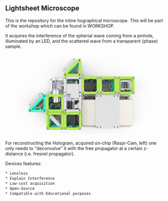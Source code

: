 ## Lightsheet Microscope

This is the repository for the inline hographical microscope. This will be part of the workshop which can be found in WORKSHOP.

It acquires the interference of the spherial wave coming from a pinhole, illuminated by an LED, and the scattered wave from a transparent (phase) sample. 

![](LIGHTSHEET-Scanning_v0_1.png)

For reconstructing the Hologram, acquired on-chip (Raspi-Cam, left) one only needs to "deconvolve" it with the free propagator at a certain z-distance (i.e. fresnel propagator). 

Devices features:

	* Lensless
	* Explain Interference
	* Low-cost acquisition
	* Open-Source
	* Compatible with Educational purposes